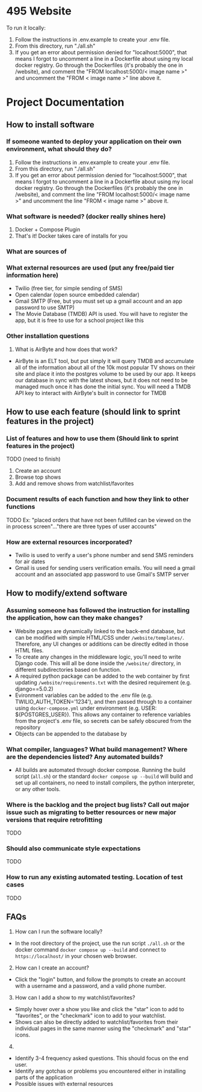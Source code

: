 # 495 Website

To run it locally:
1. Follow the instructions in .env.example to create your .env file.
2. From this directory, run "./all.sh"
3. If you get an error about permission denied for "localhost:5000", that means
I forgot to uncomment a line in a Dockerfile about using my local docker registry.
Go through the Dockerfiles (it's probably the one in /website), and comment the "FROM localhost:5000/< image name >" and uncomment the "FROM < image name >" line above it.

# Project Documentation

## How to install software
### If someone wanted to deploy your application on their own environment, what should they do?
1. Follow the instructions in .env.example to create your .env file.
2. From this directory, run "./all.sh"
3. If you get an error about permission denied for "localhost:5000", that means
I forgot to uncomment a line in a Dockerfile about using my local docker registry.
Go through the Dockerfiles (it's probably the one in /website), and comment the line
"FROM localhost:5000/< image name >" and uncomment the line "FROM < image name >" above it.

### What software is needed?  (docker really shines here)
1. Docker + Compose Plugin
2. That's it! Docker takes care of installs for you

### What are sources of
### What external resources are used (put any free/paid tier information here)
- Twilio (free tier, for simple sending of SMS)
- Open calendar (open source embedded calendar)
- Gmail SMTP (Free, but you must set up a gmail account and an app password to use SMTP)
- The Movie Database (TMDB) API is used. You will have to register the app, but it is free to use for a school project like this  

### Other installation questions
1. What is AirByte and how does that work?
- AirByte is an ELT tool, but put simply it will query TMDB and accumulate all of the information about all of the 10k most popular TV shows on their site
and place it into the postgres volume to be used by our app. It keeps our database in sync with the latest shows, but it does not need to be managed much
once it has done the initial sync. You will need a TMDB API key to interact with AirByte's built in connector for TMDB

## How to use each feature (should link to sprint features in the project)
### List of features and how to use them (Should link to sprint features in the project)
TODO (need to finish)
1. Create an account
2. Browse top shows
3. Add and remove shows from watchlist/favorites

###  Document results of each function and how they link to other functions 
TODO
Ex: "placed orders that have not been fulfilled can be viewed on the in process screen"..."there are three types of user accounts"

### How are external resources incorporated?
- Twilio is used to verify a user's phone number and send SMS reminders for air dates
- Gmail is used for sending users verification emails. You will need a gmail account and an associated app password to use Gmail's SMTP server 

## How to modify/extend software
### Assuming someone has followed the instruction for installing the application, how can they make changes?
- Website pages are dynamically linked to the back-end database, but can be modified with simple HTML/CSS under ```/website/templates/```. Therefore, any UI changes or additions can be directly edited in those HTML files.
- To create any changes in the middleware logic, you'll need to write Django code. This will all be done inside the ```/website/``` directory, in different subdirectories based on function.
- A required python package can be added to the web container by first updating ```/website/requirements.txt``` with the desired requirement (e.g. django==5.0.2)
- Evironment variables can be added to the .env file (e.g. TWILIO_AUTH_TOKEN='1234'), and then passed through to a container using ```docker-compose.yml``` under environment (e.g. USER: ${POSTGRES_USER}). This allows any container to reference variables from the project's .env file, so secrets can be safely obscured from the repository
- Objects can be appended to the database by



### What compiler, languages?  What build management? Where are the dependencies listed?  Any automated builds?
- All builds are automated through docker compose. Running the build script (```all.sh```) or the standard ```docker compose up --build``` will build and set up all containers, no need to install compilers, the python interpreter, or any other tools. 


### Where is the backlog and the project bug lists? Call out major issue such as migrating to better resources or new major versions that require retrofitting
TODO
### Should also communicate style expectations
TODO
### How to run any existing automated testing.  Location of test cases
TODO


## FAQs
1. How can I run the software locally?
- In the root directory of the project, use the run script ```./all.sh``` or the docker command ```docker compose up --build``` and connect to ```https://localhost/``` in your chosen web browser.
2. How can I create an account?
- Click the "login" button, and follow the prompts to create an account with a username and a password, and a valid phone number.
3. How can I add a show to my watchlist/favorites?
- Simply hover over a show you like and click the "star" icon to add to "favorites", or the "checkmark" icon to add to your watchlist.
- Shows can also be directly added to watchlist/favorites from their individual pages in the same manner using the "checkmark" and "star" icons.
4. 

- Identify 3-4 frequency asked questions.  This should focus on the end user. 
- Identify any gotchas or problems you encountered either in installing parts of the application
- Possible issues with external resources
